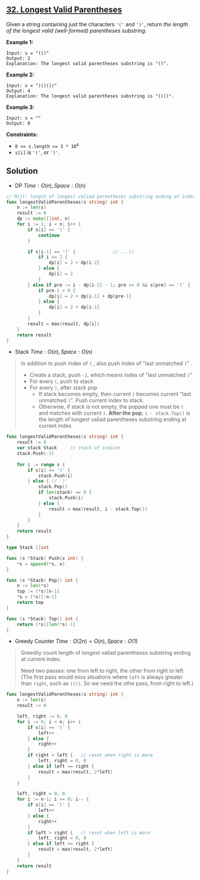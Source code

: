 ## [32. Longest Valid Parentheses](https://leetcode.com/problems/longest-valid-parentheses/)


Given a string containing just the characters `'('` and `')'`, return _the length of the longest valid (well-formed) parentheses_ <span data-keyword="substring-nonempty" style="display: inline;">_substring_</span>.

**Example 1:**

```
Input: s = "(()"
Output: 2
Explanation: The longest valid parentheses substring is "()".
```

**Example 2:**

```
Input: s = ")()())"
Output: 4
Explanation: The longest valid parentheses substring is "()()".
```

**Example 3:**

```
Input: s = ""
Output: 0
```

**Constraints:**

*   <code>0 <= s.length <= 3 * 10<sup>4</sup></code>
*   `s[i]` is `'('`, or `')'`.



## Solution

- DP	$Time: O(n), Space: O(n)$ 

```go
// M(j): length of longest valiad parentheses substring ending at index j
func longestValidParentheses(s string) int {
    n := len(s)
    result := 0
    dp := make([]int, n)
    for i := 1; i < n; i++ {
        if s[i] == '(' {
            continue
        }

        if s[i-1] == '(' {              // ...()
            if i >= 2 {
                dp[i] = 2 + dp[i-2]
            } else {
                dp[i] = 2
            }
        } else if pre := i - dp[i-1] - 1; pre >= 0 && s[pre] == '(' {   // ..((...))
            if pre-1 > 0 {
                dp[i] = 2 + dp[i-1] + dp[pre-1]
            } else {
                dp[i] = 2 + dp[i-1]
            }
        }
        result = max(result, dp[i])
    }
    return result
}
```



- Stack	$Time: O(n), Space: O(n)$ 

> In addition to push index of `(` , also push index of "last unmatched `)`" .
>
> - Create a stack, push `-1`, which means index of "last unmatched `)`" 
> - For every `(`, push to stack
> - For every `)`, after stack pop
>   - If stack becomes empty, then current `)` becomes current "last unmatched `)`". Push current index to stack.
>   - Otherwise, if stack is not empty, the popped one must be `(` and matches with current `)`. **After the pop**, `i - stack.Top()` is the length of longest valiad parentheses substring ending at current index.

```go
func longestValidParentheses(s string) int {
    result := 0
    var stack Stack     // stack of indices
    stack.Push(-1)
    
    for i := range s {
        if s[i] == '(' {
            stack.Push(i)
        } else { // ')'
            stack.Pop()
            if len(stack) == 0 {
                stack.Push(i)
            } else {
                result = max(result, i - stack.Top())
            }
        }
    }
    return result
}

type Stack []int

func (s *Stack) Push(x int) {
    *s = append(*s, x)
}

func (s *Stack) Pop() int {
    n := len(*s)
    top := (*s)[n-1]
    *s = (*s)[:n-1]
    return top
}

func (s *Stack) Top() int {
    return (*s)[len(*s)-1]
}
```



- Greedy Counter	$Time: O(2n) = O(n), Space: O(1)$ 

> Greedily count length of longest valiad parentheses substring ending at current index.
>
> Need two passes: one from left to right, the other from right to left. (The first pass would miss situations where `left` is always greater than `right`, such as  `((()`. So we need the othe pass, from right to left.)

```go
func longestValidParentheses(s string) int {
    n := len(s)
    result := 0

    left, right := 0, 0
    for i := 0; i < n; i++ {
        if s[i] == '(' {
            left++
        } else {
            right++
        }
        if right > left {   // reset when right is more
            left, right = 0, 0
        } else if left == right {
            result = max(result, 2*left)
        }
    }

    left, right = 0, 0
    for i := n-1; i >= 0; i-- {
        if s[i] == '(' {
            left++
        } else {
            right++
        }
        if left > right {   // reset when left is more
            left, right = 0, 0
        } else if left == right {
            result = max(result, 2*left)
        }
    }
    return result
}
```

